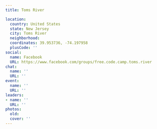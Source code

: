 ```yaml
---
title: Toms River

location:
  country: United States
  state: New Jersey
  city: Toms River
  neighborhood: 
  coordinates: 39.953736, -74.197958
  plusCode: ''
social:
  name: Facebook
  URL: https://www.facebook.com/groups/free.code.camp.toms.river
chat:
  name: ''
  URL: ''
event:
  name: ''
  URL: ''
leaders:
- name: ''
  URL: ''
photos:
  old: 
  cover: ''
---
```

